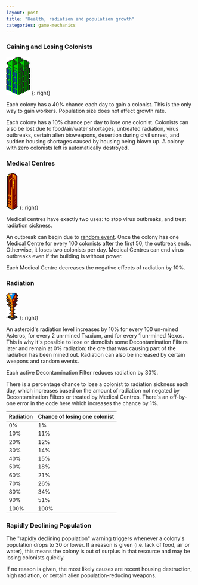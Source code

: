 ```yaml
---
layout: post
title: "Health, radiation and population growth"
categories: game-mechanics
---
```


### Gaining and Losing Colonists

![CPU](../images/buildings/cpu.png "CPU")
{:.right}

Each colony has a 40% chance each day to gain a colonist. This is the
only way to gain workers. Population size does not affect growth rate.

Each colony has a 10% chance per day to lose one colonist. Colonists
can also be lost due to food/air/water shortages, untreated radiation,
virus outbreaks, certain alien bioweapons, desertion during civil unrest,
and sudden housing shortages caused by housing being blown up.
A colony with zero colonists left is automatically destroyed.

### Medical Centres

![Medical Centre](../images/buildings/medical_centre.png "Medical Centre")
{:.right}

Medical centres have exactly two uses: to stop virus outbreaks,
and treat radiation sickness.

An outbreak can begin due to [random event](random-events.html).
Once the colony has one Medical Centre for every 100 colonists after the
first 50, the outbreak ends. Otherwise, it loses two colonists per day.
Medical Centres can end virus outbreaks even if the building is without
power.

Each Medical Centre decreases the negative effects of radiation by 10%.

### Radiation

![Decontamination Filter](../images/buildings/decontamination_filter.png "Decontamination Filter")
{:.right}

An asteroid's radiation level increases by 10% for every 100 un-mined Asteros,
for every 2 un-mined Traxium, and for every 1 un-mined Nexos. This is why it's
possible to lose or demolish some Decontamination Filters later and remain at 0%
radiation: the ore that was causing part of the radiation has been mined out.
Radiation can also be increased by certain weapons and random events.

Each active Decontamination Filter reduces radiation by 30%.

There is a percentage chance to lose a colonist to radiation sickness
each day, which increases based on the amount of radiation not negated
by Decontamination Filters or treated by Medical Centres. There's an off-by-one
error in the code here which increases the chance by 1%.

Radiation | Chance of losing one colonist
----------|------------------------------
       0% |   1%
      10% |  11%
      20% |  12%
      30% |  14%
      40% |  15%
      50% |  18%
      60% |  21%
      70% |  26%
      80% |  34%
      90% |  51%
     100% | 100%

### Rapidly Declining Population

The "rapidly declining population" warning triggers whenever a colony's
population drops to 30 or lower. If a reason is given (i.e. lack of food,
air or water), this means the colony is out of surplus in that resource and
may be losing colonists quickly.

If no reason is given, the most likely causes are recent housing
destruction, high radiation, or certain alien population-reducing
weapons.

